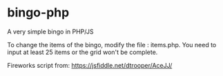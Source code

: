# bingo-php
A very simple bingo in PHP/JS

To change the items of the bingo, modify the file : items.php. You need to input at least 25 items or the grid won't be complete.


Fireworks script from: https://jsfiddle.net/dtrooper/AceJJ/ 
